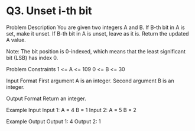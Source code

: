 # Q3. Unset i-th bit

Problem Description
You are given two integers A and B.
If B-th bit in A is set, make it unset.
If B-th bit in A is unset, leave as it is.
Return the updated A value.

Note:
The bit position is 0-indexed, which means that the least significant bit (LSB) has index 0.


Problem Constraints
1 <= A <= 109
0 <= B <= 30


Input Format
First argument A is an integer.
Second argument B is an integer.


Output Format
Return an integer.


Example Input
Input 1:
A = 4
B = 1
Input 2:
A = 5
B = 2


Example Output
Output 1:
4
Output 2:
1